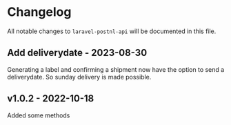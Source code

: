 # Changelog

All notable changes to `laravel-postnl-api` will be documented in this file.

## Add deliverydate - 2023-08-30

Generating a label and confirming a shipment now have the option to send a deliverydate. So sunday delivery is made possible.

## v1.0.2 - 2022-10-18

Added some methods
